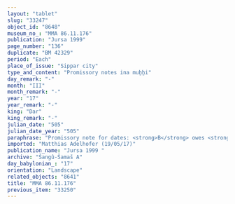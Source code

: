 ```yaml
---
layout: "tablet"
slug: "33247"
object_id: "8648"
museum_no_: "MMA 86.11.176"
publication: "Jursa 1999"
page_number: "136"
duplicate: "BM 42329"
period: "Each"
place_of_issue: "Sippar city"
type_and_content: "Promissory notes ina muẖẖi"
day_remark: "-"
month: "III"
month_remark: "-"
year: "17"
year_remark: "-"
king: "Dar"
king_remark: "-"
julian_date: "505"
julian_date_year: "505"
paraphrase: "Promissory note for dates: <strong>B</strong> owes <strong>A</strong> 18 kor (3240 l) of dates. <strong>B</strong> will measure out (<em>mad</em><em>ā</em><em>du</em>) this amount of dates from within the palm grove (<em>gi</em><em>&scaron;</em><em>immaru</em>) in Ulūl (VI), and <strong>A</strong> will receive full payment (<em>&scaron;</em><em>al</em><em>ā</em><em>mu</em>). A clause excluding an earlier debt against <strong>B</strong>, and one of <strong>C</strong> for which <strong>A</strong>&nbsp;vouches follows. [<strong>D<sub>1</sub></strong> and <strong>D<sub>2</sub></strong> vouch for the payment of the debt. A clause excluding a debt of <strong>A</strong>&nbsp;against <strong>D<sub>1</sub></strong> and <strong>D<sub>2</sub></strong> follows.] <strong>B</strong> receives from <strong>A</strong> palm-leaf baskets (<em>tuhallu</em>) and palm-frond ribs (<em>huṣābu</em>) as impost. 6 witnesses and the scribe: Nidintu/Nab&ucirc;-ēṭir-nap&scaron;āti.<br /> &nbsp;<br /> <strong>A</strong>&nbsp;= Rēmūtu/&Scaron;ama&scaron;-zēru-ibni; <strong>B</strong>&nbsp;= Bēl-rēmanni/Mu&scaron;eb&scaron;i-Marduk//&Scaron;ang&ucirc;-&Scaron;ama&scaron;; <strong>C</strong> = Nab&ucirc;-iddin; <strong>D<sub>1</sub></strong> = <em>&Scaron;ama&scaron;-kāṣir/Nab&ucirc;-mukīn-apli</em>; <strong>D<sub>2</sub></strong> = <em>Nab&ucirc;-nāṣir</em>/<em>Bēl-iqī&scaron;a</em><br /> &nbsp;"
imported: "Matthias Adelhofer (19/05/17)"
publication_name: "Jursa 1999 "
archive: "Šangû-Šamaš A"
day_babylonian_: "17"
orientation: "Landscape"
related_objects: "8641"
title: "MMA 86.11.176"
previous_item: "33250"
---
```

